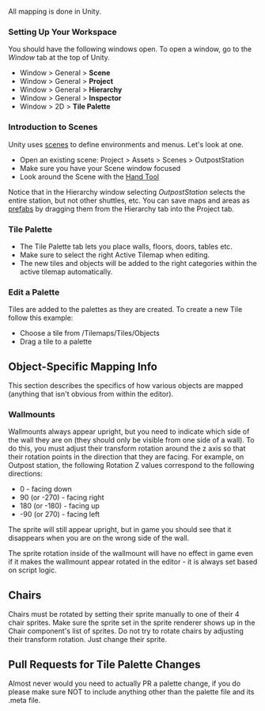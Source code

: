 
All mapping is done in Unity.

### Setting Up Your Workspace
You should have the following windows open. To open a window, go to the _Window_ tab at the top of Unity.
* Window > General > __Scene__
* Window > General > __Project__
* Window > General > __Hierarchy__
* Window > General > __Inspector__
* Window > 2D > __Tile Palette__

### Introduction to Scenes
Unity uses [scenes](https://docs.unity3d.com/Manual/CreatingScenes.html) to define environments and menus. Let's look at one.
* Open an existing scene: Project > Assets > Scenes > OutpostStation
* Make sure you have your Scene window focused
* Look around the Scene with the [Hand Tool](https://docs.unity3d.com/Manual/SceneViewNavigation.html)

Notice that in the Hierarchy window selecting _OutpostStation_ selects the entire station, but not other shuttles, etc.
You can save maps and areas as [prefabs](https://docs.unity3d.com/Manual/Prefabs.html) by dragging them from the Hierarchy tab into the Project tab.

### Tile Palette
* The Tile Palette tab lets you place walls, floors, doors, tables etc.
* Make sure to select the right Active Tilemap when editing.
* The new tiles and objects will be added to the right categories within the active tilemap automatically. 

### Edit a Palette
Tiles are added to the palettes as they are created. To create a new Tile follow this example:
- Choose a tile from /Tilemaps/Tiles/Objects
- Drag a tile to a palette

## Object-Specific Mapping Info
This section describes the specifics of how various objects are mapped (anything that isn't obvious from within the editor).
### Wallmounts
Wallmounts always appear upright, but you need to indicate which side of the wall they are on (they should only be visible from one side of a wall). To do this, you must adjust their transform rotation around the z axis so that their rotation points in the direction that they are facing. For example, on Outpost station, the following Rotation Z values correspond to the following directions:
* 0 - facing down
* 90 (or -270) - facing right
* 180 (or -180) - facing up
* -90 (or 270) - facing left

The sprite will still appear upright, but in game you should see that it disappears when you are on the wrong side of the wall.

The sprite rotation inside of the wallmount will have no effect in game even if it makes the wallmount appear rotated in the editor - it is always set based on script logic. 

## Chairs
Chairs must be rotated by setting their sprite manually to one of their 4 chair sprites. Make sure the sprite set in the sprite renderer shows up in the Chair component's list of sprites. Do not try to rotate chairs by adjusting their transform rotation. Just change their sprite.

## Pull Requests for Tile Palette Changes

Almost never would you need to actually PR a palette change, if you do please make sure NOT to include anything other than the palette file and its .meta file.
